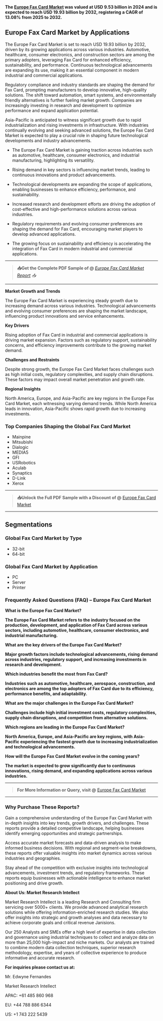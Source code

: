 <p><strong>The <a href="https://www.marketresearchintellect.com/download-sample/?rid=1048634&amp;utm_source=Pulse-April-Europe&amp;utm_medium=852">Europe Fax Card Market</a> was valued at USD 9.53 billion in 2024 and is expected to reach USD 19.93 billion by 2032, registering a CAGR of 13.08% from 2025 to 2032.</strong></p><h2>Europe Fax Card Market by Applications&nbsp;</h2><p><p>The Europe Fax Card Market is set to reach USD 19.93 billion by 2032, driven by its growing applications across various industries. Automotive, healthcare, consumer electronics, and construction sectors are among the primary adopters, leveraging Fax Card for enhanced efficiency, sustainability, and performance. Continuous technological advancements are expanding its use, making it an essential component in modern industrial and commercial applications.</p><p>Regulatory compliance and industry standards are shaping the demand for Fax Card, prompting manufacturers to develop innovative, high-quality solutions. The shift toward automation, smart systems, and environmentally friendly alternatives is further fueling market growth. Companies are increasingly investing in research and development to optimize performance and expand application potential.</p><p>Asia-Pacific is anticipated to witness significant growth due to rapid industrialization and rising investments in infrastructure. With industries continually evolving and seeking advanced solutions, the Europe Fax Card Market is expected to play a crucial role in shaping future technological developments and industry advancements.</p></p><ul><li><p>The Europe Fax Card Market is gaining traction across industries such as automotive, healthcare, consumer electronics, and industrial manufacturing, highlighting its versatility.</p></li><li><p>Rising demand in key sectors is influencing market trends, leading to continuous innovations and product advancements.</p></li><li><p>Technological developments are expanding the scope of applications, enabling businesses to enhance efficiency, performance, and sustainability.</p></li><li><p>Increased research and development efforts are driving the adoption of cost-effective and high-performance solutions across various industries.</p></li><li><p>Regulatory requirements and evolving consumer preferences are shaping the demand for Fax Card, encouraging market players to develop advanced applications.</p></li><li><p>The growing focus on sustainability and efficiency is accelerating the integration of Fax Card in modern industrial and commercial applications.</p></li></ul><hr /><blockquote><p><strong><span class="font-[700]">📥Get the Complete PDF Sample of @ </span></strong><em><span class="font-[700]"><a href="https://www.marketresearchintellect.com/download-sample/?rid=1048634&amp;utm_source=Pulse-April-Europe&amp;utm_medium=852" target="_blank" data-tracking-control-name="article-ssr-frontend-pulse_little-text-block" data-tracking-will-navigate="" data-test-link="">Europe Fax Card Market Report</a>&nbsp;📥</span></em></p></blockquote><hr /><p class="" data-start="77" data-end="360"><strong data-start="77" data-end="105">Market Growth and Trends</strong></p><p class="" data-start="77" data-end="360">The Europe Fax Card Market is experiencing steady growth due to increasing demand across various industries. Technological advancements and evolving consumer preferences are shaping the market landscape, influencing product innovations and service enhancements.</p><p class="" data-start="362" data-end="606"><strong data-start="362" data-end="377">Key Drivers</strong></p><p class="" data-start="362" data-end="606">Rising adoption of Fax Card in industrial and commercial applications is driving market expansion. Factors such as regulatory support, sustainability concerns, and efficiency improvements contribute to the growing market demand.</p><p class="" data-start="608" data-end="849"><strong data-start="608" data-end="637">Challenges and Restraints</strong></p><p class="" data-start="608" data-end="849">Despite strong growth, the Europe Fax Card Market faces challenges such as high initial costs, regulatory complexities, and supply chain disruptions. These factors may impact overall market penetration and growth rate.</p><p class="" data-start="851" data-end="1095"><strong data-start="851" data-end="872">Regional Insights</strong></p><p class="" data-start="851" data-end="1095">North America, Europe, and Asia-Pacific are key regions in the Europe Fax Card Market, each witnessing varying demand trends. While North America leads in innovation, Asia-Pacific shows rapid growth due to increasing investments.</p><p><h3>Top Companies Shaping the Global Fax Card Market </h3><ul><li>Mainpine</li><li>Mitsubishi</li><li>Dialogic</li><li>MEDIA5</li><li>GFI</li><li>USRobotics</li><li>Aculab</li><li>Synaptics</li><li>D-Link</li><li>Xerox</li></ul></p><hr /><blockquote><p><strong>📥Unlock the Full PDF Sample with a Discount of @</strong> <a href="https://www.marketresearchintellect.com/ask-for-discount/?rid=1048634&amp;utm_source=Pulse-April-Europe&amp;utm_medium=852">Europe Fax Card Market</a></p></blockquote><hr /><p><h2>Segmentations</h2><h3>Global Fax Card Market by Type</h3><ul><li>32-bit</li><li>64-bit</li></ul><h3>Global Fax Card Market by Application</h3><ul><li>PC</li><li>Server</li><li>Printer</li></ul></p><h3><strong>Frequently Asked Questions (FAQ) &ndash; Europe Fax Card Market</strong></h3><p><strong>What is the Europe Fax Card Market?</strong></p><p><strong>The Europe Fax Card Market refers to the industry focused on the production, development, and application of Fax Card across various sectors, including automotive, healthcare, consumer electronics, and industrial manufacturing.</strong></p><p><strong>What are the key drivers of the Europe Fax Card Market?</strong></p><p><strong>Major growth factors include technological advancements, rising demand across industries, regulatory support, and increasing investments in research and development.</strong></p><p><strong>Which industries benefit the most from Fax Card?</strong></p><p><strong>Industries such as automotive, healthcare, aerospace, construction, and electronics are among the top adopters of Fax Card due to its efficiency, performance benefits, and adaptability.</strong></p><p><strong>What are the major challenges in the Europe Fax Card Market?</strong></p><p><strong>Challenges include high initial investment costs, regulatory complexities, supply chain disruptions, and competition from alternative solutions.</strong></p><p><strong>Which regions are leading in the Europe Fax Card Market?</strong></p><p><strong>North America, Europe, and Asia-Pacific are key regions, with Asia-Pacific experiencing the fastest growth due to increasing industrialization and technological advancements.</strong></p><p><strong>How will the Europe Fax Card Market evolve in the coming years?</strong></p><p><strong>The market is expected to grow significantly due to continuous innovations, rising demand, and expanding applications across various industries.</strong></p><hr /><blockquote><p><span class="font-[700]"><strong>For More Information or Query, visit&nbsp;@</strong>&nbsp;</span><span class="font-[700]"><a href="https://www.marketresearchintellect.com/product/fax-card-market/?utm_source=Linkedin&utm_medium=852" target="_blank" data-tracking-control-name="article-ssr-frontend-pulse_little-text-block" data-tracking-will-navigate="" data-test-link="">Europe Fax Card Market</a></span></p></blockquote><hr /><h3><strong data-start="0" data-end="31">Why Purchase These Reports?</strong></h3><p class="" data-start="35" data-end="297">Gain a comprehensive understanding of the Europe Fax Card Market with in-depth insights into key trends, growth drivers, and challenges. These reports provide a detailed competitive landscape, helping businesses identify emerging opportunities and strategic partnerships.</p><p class="" data-start="299" data-end="540">Access accurate market forecasts and data-driven analysis to make informed business decisions. With regional and segment-wise breakdowns, these reports offer valuable insights into market dynamics across various industries and geographies.</p><p class="" data-start="542" data-end="784">Stay ahead of the competition with exclusive insights into technological advancements, investment trends, and regulatory frameworks. These reports equip businesses with actionable intelligence to enhance market positioning and drive growth.</p><p><strong><span class="font-[700]">About Us: Market Research Intellect</span></strong></p><p><span class="">Market Research Intellect is a leading Research and Consulting firm servicing over 5000+ clients. We provide advanced analytical research solutions while offering information-enriched research studies.&nbsp;</span>We also offer insights into strategic and growth analyses and data necessary to achieve corporate goals and critical revenue Janisions.</p><p><span class="">Our 250 Analysts and SMEs offer a high level of expertise in data collection and governance using industrial techniques to collect and analyze data on more than 25,000 high-impact and niche markets. Our analysts are trained to combine modern data collection techniques, superior research methodology, expertise, and years of collective experience to produce informative and accurate research.</span></p><p><strong>For inquiries please contact us at:</strong></p><p>Mr. Edwyne Fernandes</p><p>Market Research Intellect</p><p>APAC: +61 485 860 968</p><p>EU: +44 788 886 6344</p><p>US: +1 743 222 5439</p>